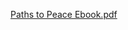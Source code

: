 [Paths to Peace Ebook.pdf](https://github.com/louisglee/Paths-to-Peace/files/6873942/Paths.to.Peace.Ebook.pdf)
